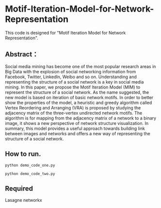 # Motif-Iteration-Model-for-Network-Representation

This code is designed for "Motif Iteration Model for Network Representation".

## Abstract：
Social media mining has become one of the most popular research
areas in Big Data with the explosion of social networking information
from Facebook, Twitter, LinkedIn, Weibo and so on. Understanding
and representing the structure of a social network is a key in social media
mining. In this paper, we propose the Motif Iteration Model (MIM) to
represent the structure of a social network. As the name suggested, the
new model is based on iteration of basic network motifs. In order to better
show the properties of the model, a heuristic and greedy algorithm
called Vertex Reordering and Arranging (VRA) is proposed by studying
the adjacency matrix of the three-vertex undirected network motifs. The
algorithm is for mapping from the adjacency matrix of a network to a
binary image, it shows a new perspective of network structure visualization.
In summary, this model provides a useful approach towards building
link between images and networks and offers a new way of representing
the structure of a social network.

## How to run.

`python demo_code_one.py`

`python demo_code_two.py`

## Required

Lasagne
networkx
